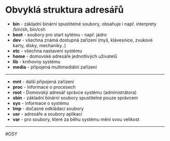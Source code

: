 # Obvyklá struktura adresářů

- **bin** - základní binární spustitelné soubory, obsahuje i např. interprety /bin/sh, bin/csh
- **boot** - soubory pro start sytému - např. jádro
- **dev** - všechna známá dostupná zařízení (myš, klávesnice, zvukové karty, disky, mechaniky..)
- **etc** - všechna nastavení systému
- **home** - domovské adresáře jednotlivých uživatelů
- **lib** - knihovny systému
- **media** - připojená multimediální zařízení
---
- **mnt** - další připojená zařízení
- **proc** - Informace o procesech
- **root** - Domovský adresář správce systému (administrátora)
- **sbin** - základní binární soubory spustitelné pouze správcem
- **sys** - informace o systému
- **tmp** - dočasné odkládací soubory
- **usr** - adresáře a soubory aplikací
- **var** - pro soubory, které za běhu systému mění svou velikost


---
#OSY